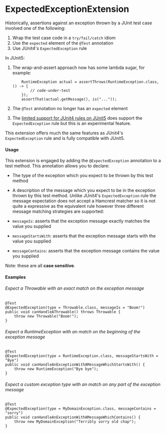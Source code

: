 ExpectedExceptionExtension
======

Historically, assertions against an exception thrown by a JUnit test case involved one of the following:
 
 1. Wrap the test case code in a `try/fail/catch` idiom 
 1. Use the `expected` element of the `@Test` annotation
 1. Use JUnit4's `ExpectedException` rule
 
In JUnit5:
 
 1. The wrap-and-assert approach now has some lambda sugar, for example:
    
    ```
        RuntimeException actual = assertThrows(RuntimeException.class, () -> {
            // code-under-test
        });
        assertThat(actual.getMessage(), is("..."));
    ```
 1. The `@Test` annotation no longer has an `expected` element 
 1. The [limited support for JUnit4 rules on JUnit5](http://junit.org/junit5/docs/snapshot/user-guide/#migrating-from-junit4-rule-support) does support the `ExpectedException` rule but this is an experimental feature.

This extension offers much the same features as JUnit4's `ExpectedException` rule and is fully compatible with JUnit5.

#### Usage

This extension is engaged by adding the `@ExpectedException` annotation to a test method. This annotation allows you to declare:

- The type of the exception which you expect to be thrown by this test method
- A description of the message which you expect to be in the exception thrown by this test method. Unlike JUnit4's `ExpectedException` rule the message expectation does not accept a Hamcrest matcher so it is not quite a expressive as the equivalent rule however three different message matching strategies are supported:

- `messageIs`: asserts that the exception message exactly matches the value you supplied
- `messageStartsWith`: asserts that the exception message starts with the value you supplied
- `messageContains`: asserts that the exception message contains the value you supplied

Note: these are all **case sensitive**.

#### Examples

###### Expect a Throwable with an exact match on the exception message

```
@Test
@ExpectedException(type = Throwable.class, messageIs = "Boom!")
public void canHandleAThrowable() throws Throwable {
    throw new Throwable("Boom!");
}
```

###### Expect a RuntimeException with an match on the beginning of the exception message

```
@Test
@ExpectedException(type = RuntimeException.class, messageStartsWith = "Bye")
public void canHandleAnExceptionWithAMessageWhichStartsWith() {
    throw new RuntimeException("Bye bye");
}
```

###### Expect a custom exception type with an match on any part of the exception message 

```
@Test
@ExpectedException(type = MyDomainException.class, messageContains = "sorry")
public void canHandleAnExceptionWithAMessageWhichContains() {
    throw new MyDomainException("Terribly sorry old chap");
}
```